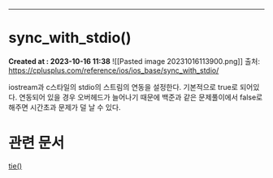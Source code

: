 ---
# sync_with_stdio() 
**Created at : 2023-10-16 11:38**
![[Pasted image 20231016113900.png]]
출처: https://cplusplus.com/reference/ios/ios_base/sync_with_stdio/

iostream과 c스타일의 stdio의 스트림의 연동을 설정한다. 기본적으로 true로 되어있다. 연동되어 있을 경우 오버헤드가 늘어나기 때문에 백준과 같은 문제풀이에서 false로 해주면 시간초과 문제가 덜 날 수 있다.

# 관련 문서
[tie()](tie().md)
